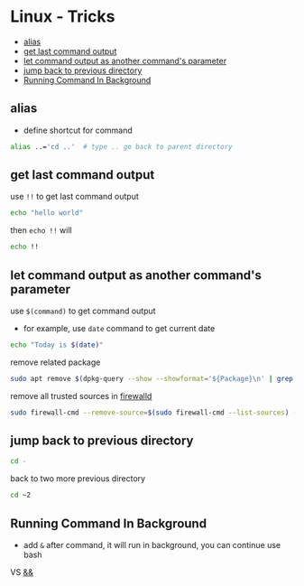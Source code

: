 # Linux - Tricks

* [alias](#alias)
* [get last command output](#get-last-command-output)
* [let command output as another command's parameter](#let-command-output-as-another-command's-parameter)
* [jump back to previous directory](#jump-back-to-previous-directory)
* [Running Command In Background](#running-command-in-background)


## alias

- define shortcut for command

```sh
alias ..='cd ..'  # type .. go back to parent directory
```

## get last command output

use `!!` to get last command output

```sh
echo "hello world"
```

then `echo !!` will

```sh
echo !!
```

## let command output as another command's parameter

use `$(command)` to get command output

- for example, use `date` command to get current date

```sh
echo "Today is $(date)"
```

remove related package

```sh
sudo apt remove $(dpkg-query --show --showformat='${Package}\n' | grep -i 'package-name')
```

remove all trusted sources in [firewalld](linux-firewalld.md)

```sh
sudo firewall-cmd --remove-source=$(sudo firewall-cmd --list-sources) --permanent
```

## jump back to previous directory

```sh
cd -
```

back to two more previous directory

```sh
cd ~2
```

## Running Command In Background

- add `&` after command, it will run in background, you can continue use bash

VS [&&](linux-shell-operators.md#logic-operator)

